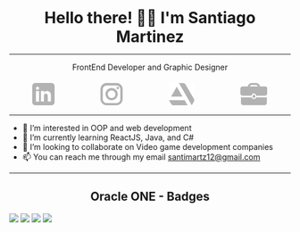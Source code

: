 <h1 style="text-align:center; border-bottom:none; padding:0px; margin: 0px">Hello there! 👋🏻 I'm Santiago Martinez</h1><hr>

<div>
    <p style="text-align:center; margin-bottom:20px">FrontEnd Developer and Graphic Designer</p>
    <div style="display:flex; justify-content:space-around">
    <a target="_blank" href="https://www.linkedin.com/in/santimartz">
    <img style="height:40px" src="./resources/logos/LinkedIn.svg"></a>
    <a target="_blank" href="https://www.instagram.com/santimartz12"><img style="height:40px" src="./resources/logos/Instagram.svg"></a>
    <a target="_blank" href="https://www.artstation.com/santimartz"><img style="height:40px" src="./resources/logos/ArtStation.svg"></a>
    <a target="_blank" href="https://santimartz12.github.io/Portafolio/"><img style="height:40px" src="./resources/logos/Portafolio.svg"></a>
    </div>
<div><hr>

- 👀 I’m interested in OOP and web development
- 🌱 I’m currently learning ReactJS, Java, and C#
- 💞️ I’m looking to collaborate on Video game development companies
- 📫 You can reach me through my email santimartz12@gmail.com


<div>
    <hr>
    <h2 style="text-align:center">Oracle ONE - Badges</h2>
    <img src="https://d335luupugsy2.cloudfront.net/cms%2Ffiles%2F10224%2F1644515319BADGE_2.png?utm_campaign=alura_latam_-_challenge_email_projeto_1_esp&utm_medium=email&utm_source=RD+Station" style="width:120px">
    <img src="https://d335luupugsy2.cloudfront.net/cms%2Ffiles%2F10224%2F1644516322badge.png?utm_campaign=alura_latam_-_challenge_email_projeto_2_esp&utm_medium=email&utm_source=RD+Station" style="width:120px">
    <img src="https://d335luupugsy2.cloudfront.net/cms%2Ffiles%2F10224%2F1645571154Insignia_3.png?utm_campaign=alura_latam_-_challenge_email_projeto_3_esp&utm_medium=email&utm_source=RD+Station" style="width:120px">
    <img src="https://d335luupugsy2.cloudfront.net/cms%2Ffiles%2F10224%2F1650485464insignia.png?utm_campaign=alura_latam_-_challenge_email_projeto_4_esp&utm_medium=email&utm_source=RD+Station" style="width:120px">
</div>


<!---
Santimartz12/Santimartz12 is a ✨ special ✨ repository because its `README.md` (this file) appears on your GitHub profile.
You can click the Preview link to take a look at your changes.
--->
